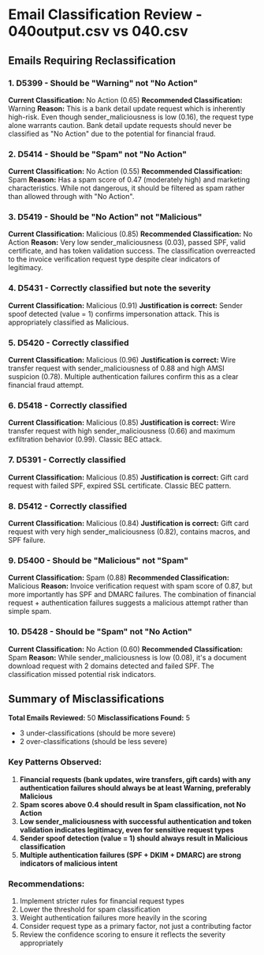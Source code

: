 # Email Classification Review - 040output.csv vs 040.csv

## Emails Requiring Reclassification

### 1. D5399 - Should be "Warning" not "No Action"
**Current Classification:** No Action (0.65)
**Recommended Classification:** Warning
**Reason:** This is a bank detail update request which is inherently high-risk. Even though sender_maliciousness is low (0.16), the request type alone warrants caution. Bank detail update requests should never be classified as "No Action" due to the potential for financial fraud.

### 2. D5414 - Should be "Spam" not "No Action"
**Current Classification:** No Action (0.55)
**Recommended Classification:** Spam
**Reason:** Has a spam score of 0.47 (moderately high) and marketing characteristics. While not dangerous, it should be filtered as spam rather than allowed through with "No Action".

### 3. D5419 - Should be "No Action" not "Malicious"
**Current Classification:** Malicious (0.85)
**Recommended Classification:** No Action
**Reason:** Very low sender_maliciousness (0.03), passed SPF, valid certificate, and has token validation success. The classification overreacted to the invoice verification request type despite clear indicators of legitimacy.

### 4. D5431 - Correctly classified but note the severity
**Current Classification:** Malicious (0.91)
**Justification is correct:** Sender spoof detected (value = 1) confirms impersonation attack. This is appropriately classified as Malicious.

### 5. D5420 - Correctly classified
**Current Classification:** Malicious (0.96)
**Justification is correct:** Wire transfer request with sender_maliciousness of 0.88 and high AMSI suspicion (0.78). Multiple authentication failures confirm this as a clear financial fraud attempt.

### 6. D5418 - Correctly classified
**Current Classification:** Malicious (0.85)
**Justification is correct:** Wire transfer request with high sender_maliciousness (0.66) and maximum exfiltration behavior (0.99). Classic BEC attack.

### 7. D5391 - Correctly classified
**Current Classification:** Malicious (0.85)
**Justification is correct:** Gift card request with failed SPF, expired SSL certificate. Classic BEC pattern.

### 8. D5412 - Correctly classified
**Current Classification:** Malicious (0.84)
**Justification is correct:** Gift card request with very high sender_maliciousness (0.82), contains macros, and SPF failure.

### 9. D5400 - Should be "Malicious" not "Spam"
**Current Classification:** Spam (0.88)
**Recommended Classification:** Malicious
**Reason:** Invoice verification request with spam score of 0.87, but more importantly has SPF and DMARC failures. The combination of financial request + authentication failures suggests a malicious attempt rather than simple spam.

### 10. D5428 - Should be "Spam" not "No Action"
**Current Classification:** No Action (0.60)
**Recommended Classification:** Spam
**Reason:** While sender_maliciousness is low (0.08), it's a document download request with 2 domains detected and failed SPF. The classification missed potential risk indicators.

## Summary of Misclassifications

**Total Emails Reviewed:** 50
**Misclassifications Found:** 5
- 3 under-classifications (should be more severe)
- 2 over-classifications (should be less severe)

### Key Patterns Observed:
1. **Financial requests (bank updates, wire transfers, gift cards) with any authentication failures should always be at least Warning, preferably Malicious**
2. **Spam scores above 0.4 should result in Spam classification, not No Action**
3. **Low sender_maliciousness with successful authentication and token validation indicates legitimacy, even for sensitive request types**
4. **Sender spoof detection (value = 1) should always result in Malicious classification**
5. **Multiple authentication failures (SPF + DKIM + DMARC) are strong indicators of malicious intent**

### Recommendations:
1. Implement stricter rules for financial request types
2. Lower the threshold for spam classification
3. Weight authentication failures more heavily in the scoring
4. Consider request type as a primary factor, not just a contributing factor
5. Review the confidence scoring to ensure it reflects the severity appropriately
